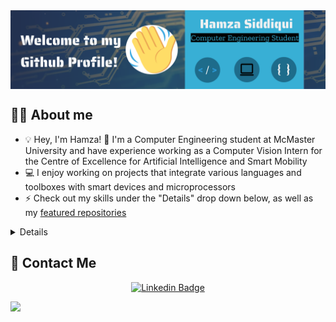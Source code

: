 
<div align="center">
<img src="github-banner.png? raw=true" align="center" width=100% height=50% />
</div> 

## 💁‍♂️ About me

* :bulb: Hey, I'm Hamza! :wave: I'm a Computer Engineering student at McMaster University and have experience working as a Computer Vision Intern for the Centre of Excellence for Artificial Intelligence and Smart Mobility 	
* :computer: I enjoy working on projects that integrate various languages and toolboxes with smart devices and microprocessors
* :zap: Check out my skills under the "Details" drop down below, as well as my [featured repositories](https://github.com/stars/hsidd1/lists/featured-stuff-by-me)


<details>
    
## 🛠️ My Skills
<div align="center">

### 👨‍💻 Languages
![Python](https://img.shields.io/badge/python-3670A0?style=for-the-badge&logo=python&logoColor=ffdd54)
![C++](https://img.shields.io/badge/C++-orange?style=for-the-badge&logo=c%2B%2B&logoColor=white)
![C](https://img.shields.io/badge/C-yellow?style=for-the-badge&logo=c&logoColor=white)
![MATLAB](https://img.shields.io/badge/MATLAB-orange?style=for-the-badge&logo=mathworks&logoColor=white)
![Assembly](https://img.shields.io/badge/Assembly-ARM%20Cortex--M4F-red?style=for-the-badge&logo=arm&logoColor=white)
![Verilog](https://img.shields.io/badge/Verilog-HDL-blue?style=for-the-badge&logo=verilog&logoColor=white)
![JavaScript](https://img.shields.io/badge/JavaScript-yellow?style=for-the-badge&logo=javascript&logoColor=white)
![HTML](https://img.shields.io/badge/HTML-5-red?style=for-the-badge&logo=html5&logoColor=white)
![CSS](https://img.shields.io/badge/CSS-3-blue?style=for-the-badge&logo=css3&logoColor=white)
![Bash](https://img.shields.io/badge/Bash-green?style=for-the-badge&logo=gnu-bash&logoColor=white)
![R](https://img.shields.io/badge/R-blue?style=for-the-badge&logo=r&logoColor=white)
[![Java](https://img.shields.io/badge/Java-red?style=for-the-badge&logo=java&logoColor=white)](https://www.java.com)


### 🧰 Libraries and Frameworks

[![OpenCV](https://img.shields.io/badge/OpenCV-green?style=for-the-badge&logo=opencv&logoColor=white)](https://opencv.org)
[![NumPy](https://img.shields.io/badge/NumPy-blue?style=for-the-badge&logo=numpy&logoColor=white)](https://numpy.org)
[![Pandas](https://img.shields.io/badge/Pandas-lightgrey?style=for-the-badge&logo=pandas&logoColor=white)](https://pandas.pydata.org)
[![Matplotlib](https://img.shields.io/badge/Matplotlib-blue?style=for-the-badge&logo=python&logoColor=white)](https://matplotlib.org)
[![Boost](https://img.shields.io/badge/Boost-blue?style=for-the-badge&logo=boost&logoColor=white)](https://www.boost.org)
[![Flask](https://img.shields.io/badge/Flask-black?style=for-the-badge&logo=flask&logoColor=white)](https://flask.palletsprojects.com)
[![Tkinter](https://img.shields.io/badge/Tkinter-purple?style=for-the-badge&logo=python&logoColor=white)](https://docs.python.org/3/library/tkinter.html)
[![Tensorflow](https://img.shields.io/badge/TensorFlow-orange?style=for-the-badge&logo=tensorflow&logoColor=white)](https://www.tensorflow.org)
[![ReactJS](https://img.shields.io/badge/ReactJS-blue?style=for-the-badge&logo=react&logoColor=white)](https://reactjs.org)
[![Django](https://img.shields.io/badge/Django-green?style=for-the-badge&logo=django&logoColor=white)](https://www.djangoproject.com)
[![Pygame](https://img.shields.io/badge/Pygame-black?style=for-the-badge&logo=pygame&logoColor=white)](https://www.pygame.org)
[![Keras](https://img.shields.io/badge/Keras-red?style=for-the-badge&logo=keras&logoColor=white)](https://keras.io)
[![scikit-learn](https://img.shields.io/badge/scikit--learn-blue?style=for-the-badge&logo=scikit-learn&logoColor=white)](https://scikit-learn.org)
[![Bootstrap](https://img.shields.io/badge/Bootstrap-purple?style=for-the-badge&logo=bootstrap&logoColor=white)](https://getbootstrap.com)


### 💻 Software and Tools

[![Git](https://img.shields.io/badge/Git-orange?style=for-the-badge&logo=git&logoColor=white)](https://git-scm.com)
[![Visual Studio](https://img.shields.io/badge/Visual%20Studio-purple?style=for-the-badge&logo=visual-studio&logoColor=white)](https://visualstudio.microsoft.com)
[![Linux](https://img.shields.io/badge/Linux-black?style=for-the-badge&logo=linux&logoColor=white)](https://www.linux.org)
[![Visual Studio Code](https://img.shields.io/badge/VS%20Code-blue?style=for-the-badge&logo=visual-studio-code&logoColor=white)](https://code.visualstudio.com)
[![Eclipse](https://img.shields.io/badge/Eclipse-orange?style=for-the-badge&logo=eclipse-ide&logoColor=white)](https://www.eclipse.org)
[![Keil uVision](https://img.shields.io/badge/Keil%20uVision-green?style=for-the-badge&logo=arm&logoColor=white)](https://www.keil.com)
[![Quartus II](https://img.shields.io/badge/Quartus%20II-red?style=for-the-badge&logo=intel&logoColor=white)](https://www.intel.com/content/www/us/en/software/programmable/quartus-prime/overview.html)
[![Jupyter Notebook](https://img.shields.io/badge/Jupyter%20Notebook-orange?style=for-the-badge&logo=jupyter&logoColor=white)](https://jupyter.org)
[![Google Colab](https://img.shields.io/badge/Google%20Colab-blue?style=for-the-badge&logo=google-colab&logoColor=white)](https://colab.research.google.com)
![GitHub](https://img.shields.io/badge/github-%23121011.svg?style=for-the-badge&logo=github&logoColor=white)
[![Figma](https://img.shields.io/badge/Figma-purple?style=for-the-badge&logo=figma&logoColor=white)](https://www.figma.com)
[![Autodesk Inventor](https://img.shields.io/badge/Autodesk%20Inventor-%230068AD.svg?style=for-the-badge&logo=autodesk&logoColor=white)](https://www.autodesk.com/products/inventor/overview)
[![PSpice](https://img.shields.io/badge/PSpice-%23D8D8D8.svg?style=for-the-badge&logo=spice&logoColor=black)](https://www.pspice.com/)
[![Anaconda](https://img.shields.io/badge/Anaconda-%2344A833.svg?style=for-the-badge&logo=anaconda&logoColor=white)](https://www.anaconda.com)


### 📱 Hardware and Devices 

[![MSP432E401Y](https://img.shields.io/badge/MSP432E401Y-green?style=for-the-badge&logo=ti&logoColor=white)](https://www.ti.com/microcontrollers/real-time-control-mcus/c2000-performance-mcus/f/sitara-microcontrollers-mcus)
[![Raspberry Pi 3](https://img.shields.io/badge/Raspberry%20Pi%203-red?style=for-the-badge&logo=Raspberry-Pi&logoColor=white)](https://www.raspberrypi.org/products/raspberry-pi-3-model-b/)
[![Raspberry Pi 4B](https://img.shields.io/badge/Raspberry%20Pi%204B-red?style=for-the-badge&logo=Raspberry-Pi&logoColor=white)](https://www.raspberrypi.org/products/raspberry-pi-4-model-b/)
[![Arduino](https://img.shields.io/badge/Arduino-blue?style=for-the-badge&logo=Arduino&logoColor=white)](https://www.arduino.cc)
[![STM Nucleo](https://img.shields.io/badge/STM32%20Nucleo-orange?style=for-the-badge&logo=STMicroelectronics&logoColor=white)](https://www.st.com/en/evaluation-tools/stm32-nucleo-boards.html)
[![FPGA](https://img.shields.io/badge/FPGA-black?style=for-the-badge&logo=Xilinx&logoColor=white)](https://www.xilinx.com/products/silicon-devices/fpga.html)
[![Raspberry Pi Pico](https://img.shields.io/badge/Raspberry%20Pi%20Pico-blue?style=for-the-badge&logo=Raspberry-Pi&logoColor=white)](https://www.raspberrypi.org/products/raspberry-pi-pico/)
[![Analog Discovery 2](https://img.shields.io/badge/Analog%20Discovery%202-gray?style=for-the-badge&logo=data:image/png;base64,iVBORw0KGgoAAAANSUhEUgAAACgAAAAoCAMAAAC7IEhfAAAABlBMVEUAAAD//////9VfPVfAAAAA3RSTlMAfzDZpAAAAJZJREFUeNpjYBgFhgXsUOy6q/CBq/YbPYvJr+zrL/IrP8zTQzCEGLRmUJXOy6q/UqOjDRU+I/CrDP0/LZr+AzE2mI+RGC/2QXJYuAFM8IgWAmKWv42ysDAzNwMjJ8c1+GJvYYgL5+5DpghCn5kW/jExAgIMixbYMDEwML1ZgIFRAITFnJYKB4VcSIoILy4JEnFlMhcRBuLiYSQQDUKwSKkgGAAE3IAAMwhgCo9gPL5KjDQCkICeAuhAaM2QgFwJ0wHgTGcNAAEZGGcShA4A4mBQkHQwkLIkgkGEGDWQWwETAEJkZmApB7vww8lAAAAAElFTkSuQmCC)](https://www.digilentinc.com/products/instrumentation/analog-discovery-2/)
</div>

    
## 📊 Github stats

<div align="center">
    <p>
        <a align="center" href="https://github-readme-stats-sigma-five.vercel.app/api?username=hsidd1&show_icons=true&theme=radical">
            <img alt="Hamza's Github Stats" src="https://github-readme-stats-sigma-five.vercel.app/api?username=hsidd1&show_icons=true&theme=radical" />
        </a>
    </p>
    <p>
        <a align="center" href="https://github-readme-stats-sigma-five.vercel.app/api/top-langs/?username=hsidd1&langs_count=8&layout=compact&theme=react&hide_border=true&bg_color=1F222E&title_color=F85D7F&icon_color=F8D866">
            <img alt="Hamza's Top Languages" src="https://github-readme-stats-sigma-five.vercel.app/api/top-langs/?username=hsidd1&layout=compact&theme=radical"/>
        </a>
  


         
 ![Profile Views](https://komarev.com/ghpvc/?username=hsidd1)

</p>
</div>
</details>

## 📧 Contact Me 
<div align="center">
 
[![Linkedin Badge](https://img.shields.io/badge/-Hamza%20Siddiqui-blue?style=for-the-badge&logo=Linkedin&logoColor=white&link=https://www.linkedin.com/in/hamza-siddiqui1/)](https://www.linkedin.com/in/hamza-siddiqui1/)
</div>
<img src="https://camo.githubusercontent.com/b867e04377eea646939445ce4e0565253428256abc39c6d32d7b67aab3160d18/68747470733a2f2f63617073756c652d72656e6465722e76657263656c2e6170702f6170693f747970653d776176696e6726636f6c6f723d6772616469656e74266865696768743d3130302673656374696f6e3d666f6f746572" height="200" theme=tokyonight/>

